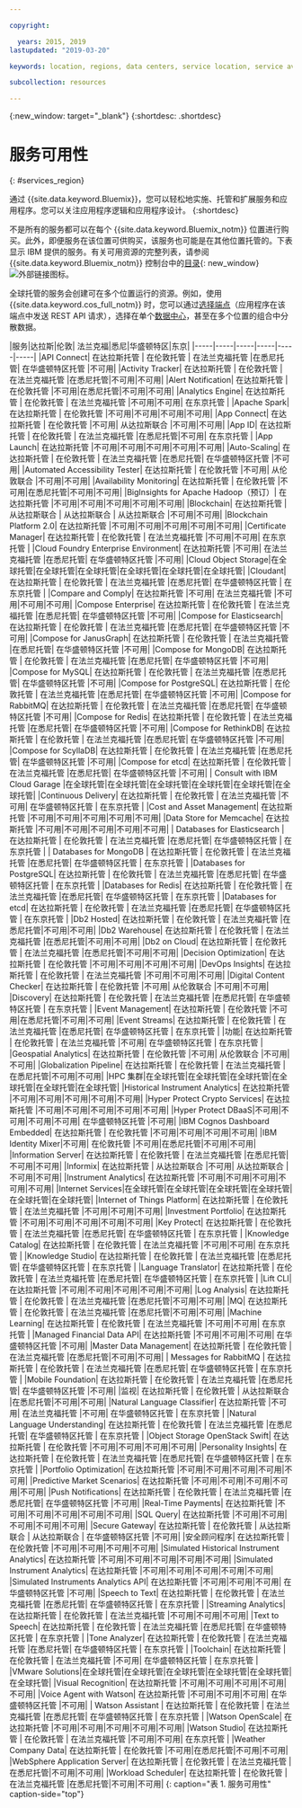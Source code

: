```yaml
---

copyright:

  years: 2015, 2019
lastupdated: "2019-03-20"

keywords: location, regions, data centers, service location, service availability

subcollection: resources

---
```

{:new_window: target="_blank"}
{:shortdesc: .shortdesc}


# 服务可用性
{: #services_region}

通过 {{site.data.keyword.Bluemix}}，您可以轻松地实施、托管和扩展服务和应用程序。您可以关注应用程序逻辑和应用程序设计。
{:shortdesc}

不是所有的服务都可以在每个 {{site.data.keyword.Bluemix_notm}} 位置进行购买。此外，即便服务在该位置可供购买，该服务也可能是在其他位置托管的。下表显示 IBM 提供的服务。有关可用资源的完整列表，请参阅 {{site.data.keyword.Bluemix_notm}} 控制台中的[目录](https://cloud.ibm.com/catalog){: new_window} ![外部链接图标](../icons/launch-glyph.svg "外部链接图标")。

全球托管的服务会创建可在多个位置运行的资源。例如，使用 {{site.data.keyword.cos_full_notm}} 时，您可以通过[选择端点](/docs/services/cloud-object-storage/basics?topic=cloud-object-storage-service-availability#service-availability)（应用程序在该端点中发送 REST API 请求），选择在单个[数据中心](/docs/overview?topic=overview-zero-downtime#data_center)，甚至在多个位置的组合中分散数据。

<!-- Do not manually change the table or add content after the table. -->
<!-- Everything after the second line of the table will be deleted. -->
<!-- Also, do not change the number of dashes in the second line. -->
<!-- Ping @natimpe for details. -->

|服务|达拉斯|伦敦| 法兰克福|悉尼|华盛顿特区|东京|
|-----|-----|-----|-----|-----|-----|
|API Connect| 在达拉斯托管 | 在伦敦托管 | 在法兰克福托管 |在悉尼托管| 在华盛顿特区托管 |不可用| 
|Activity Tracker| 在达拉斯托管 | 在伦敦托管 | 在法兰克福托管 |在悉尼托管|不可用|不可用| 
|Alert Notification| 在达拉斯托管 | 在伦敦托管 |不可用|在悉尼托管|不可用|不可用| 
|Analytics Engine| 在达拉斯托管 | 在伦敦托管 | 在法兰克福托管 |不可用|不可用| 在东京托管 | 
|Apache Spark| 在达拉斯托管 | 在伦敦托管 |不可用|不可用|不可用|不可用| 
|App Connect| 在达拉斯托管 | 在伦敦托管 |不可用| 从达拉斯联合 |不可用|不可用| 
|App ID| 在达拉斯托管 | 在伦敦托管 | 在法兰克福托管 |在悉尼托管|不可用| 在东京托管 | 
|App Launch| 在达拉斯托管 |不可用|不可用|不可用|不可用|不可用| 
|Auto-Scaling| 在达拉斯托管 | 在伦敦托管 | 在法兰克福托管 |在悉尼托管| 在华盛顿特区托管 |不可用| 
|Automated Accessibility Tester| 在达拉斯托管 | 在伦敦托管 |不可用| 从伦敦联合 |不可用|不可用| 
|Availability Monitoring| 在达拉斯托管 | 在伦敦托管 |不可用|在悉尼托管|不可用|不可用| 
|BigInsights for Apache Hadoop（预订）| 在达拉斯托管 |不可用|不可用|不可用|不可用|不可用| 
|Blockchain| 在达拉斯托管 | 从达拉斯联合 | 从达拉斯联合 | 从达拉斯联合 |不可用|不可用| 
|Blockchain Platform 2.0| 在达拉斯托管 |不可用|不可用|不可用|不可用|不可用| 
|Certificate Manager| 在达拉斯托管 | 在伦敦托管 | 在法兰克福托管 |不可用|不可用| 在东京托管 | 
|Cloud Foundry Enterprise Environment| 在达拉斯托管 |不可用| 在法兰克福托管 |在悉尼托管| 在华盛顿特区托管 |不可用| 
|Cloud Object Storage|在全球托管|在全球托管|在全球托管|在全球托管|在全球托管|在全球托管| 
|Cloudant| 在达拉斯托管 | 在伦敦托管 | 在法兰克福托管 |在悉尼托管| 在华盛顿特区托管 | 在东京托管 | 
|Compare and Comply| 在达拉斯托管 |不可用| 在法兰克福托管 |不可用|不可用|不可用| 
|Compose Enterprise| 在达拉斯托管 | 在伦敦托管 | 在法兰克福托管 |在悉尼托管| 在华盛顿特区托管 |不可用| 
|Compose for Elasticsearch| 在达拉斯托管 | 在伦敦托管 | 在法兰克福托管 |在悉尼托管| 在华盛顿特区托管 |不可用| 
|Compose for JanusGraph| 在达拉斯托管 | 在伦敦托管 | 在法兰克福托管 |在悉尼托管| 在华盛顿特区托管 |不可用| 
|Compose for MongoDB| 在达拉斯托管 | 在伦敦托管 | 在法兰克福托管 |在悉尼托管| 在华盛顿特区托管 |不可用| 
|Compose for MySQL| 在达拉斯托管 | 在伦敦托管 | 在法兰克福托管 |在悉尼托管| 在华盛顿特区托管 |不可用| 
|Compose for PostgreSQL| 在达拉斯托管 | 在伦敦托管 | 在法兰克福托管 |在悉尼托管| 在华盛顿特区托管 |不可用| 
|Compose for RabbitMQ| 在达拉斯托管 | 在伦敦托管 | 在法兰克福托管 |在悉尼托管| 在华盛顿特区托管 |不可用| 
|Compose for Redis| 在达拉斯托管 | 在伦敦托管 | 在法兰克福托管 |在悉尼托管| 在华盛顿特区托管 |不可用| 
|Compose for RethinkDB| 在达拉斯托管 | 在伦敦托管 | 在法兰克福托管 |在悉尼托管| 在华盛顿特区托管 |不可用| 
|Compose for ScyllaDB| 在达拉斯托管 | 在伦敦托管 | 在法兰克福托管 |在悉尼托管| 在华盛顿特区托管 |不可用| 
|Compose for etcd| 在达拉斯托管 | 在伦敦托管 | 在法兰克福托管 |在悉尼托管| 在华盛顿特区托管 |不可用| 
| Consult with IBM Cloud Garage |在全球托管|在全球托管|在全球托管|在全球托管|在全球托管|在全球托管| 
|Continuous Delivery| 在达拉斯托管 | 在伦敦托管 | 在法兰克福托管 |不可用| 在华盛顿特区托管 | 在东京托管 | 
|Cost and Asset Management| 在达拉斯托管 |不可用|不可用|不可用|不可用|不可用| 
|Data Store for Memcache| 在达拉斯托管 |不可用|不可用|不可用|不可用|不可用| 
| Databases for Elasticsearch | 在达拉斯托管 | 在伦敦托管 | 在法兰克福托管 |在悉尼托管| 在华盛顿特区托管 | 在东京托管 | 
| Databases for MongoDB | 在达拉斯托管 | 在伦敦托管 | 在法兰克福托管 |在悉尼托管| 在华盛顿特区托管 | 在东京托管 | 
|Databases for PostgreSQL| 在达拉斯托管 | 在伦敦托管 | 在法兰克福托管 |在悉尼托管| 在华盛顿特区托管 | 在东京托管 | 
|Databases for Redis| 在达拉斯托管 | 在伦敦托管 | 在法兰克福托管 |在悉尼托管| 在华盛顿特区托管 | 在东京托管 | 
|Databases for etcd| 在达拉斯托管 | 在伦敦托管 | 在法兰克福托管 |在悉尼托管| 在华盛顿特区托管 | 在东京托管 | 
|Db2 Hosted| 在达拉斯托管 | 在伦敦托管 | 在法兰克福托管 |在悉尼托管|不可用|不可用| 
|Db2 Warehouse| 在达拉斯托管 | 在伦敦托管 | 在法兰克福托管 |在悉尼托管|不可用|不可用| 
|Db2 on Cloud| 在达拉斯托管 | 在伦敦托管 | 在法兰克福托管 |在悉尼托管|不可用|不可用| 
|Decision Optimization| 在达拉斯托管 | 在伦敦托管 |不可用|不可用|不可用|不可用| 
|DevOps Insights| 在达拉斯托管 | 在伦敦托管 | 在法兰克福托管 |不可用|不可用|不可用| 
|Digital Content Checker| 在达拉斯托管 | 在伦敦托管 |不可用| 从伦敦联合 |不可用|不可用| 
|Discovery| 在达拉斯托管 | 在伦敦托管 | 在法兰克福托管 |在悉尼托管| 在华盛顿特区托管 | 在东京托管 | 
|Event Management| 在达拉斯托管 | 在伦敦托管 |不可用|在悉尼托管|不可用|不可用| 
|Event Streams| 在达拉斯托管 | 在伦敦托管 | 在法兰克福托管 |在悉尼托管| 在华盛顿特区托管 | 在东京托管 | 
|功能| 在达拉斯托管 | 在伦敦托管 | 在法兰克福托管 |不可用| 在华盛顿特区托管 | 在东京托管 | 
|Geospatial Analytics| 在达拉斯托管 | 在伦敦托管 |不可用| 从伦敦联合 |不可用|不可用| 
|Globalization Pipeline| 在达拉斯托管 | 在伦敦托管 | 在法兰克福托管 |在悉尼托管|不可用|不可用| 
|HPC 集群|在全球托管|在全球托管|在全球托管|在全球托管|在全球托管|在全球托管| 
|Historical Instrument Analytics| 在达拉斯托管 |不可用|不可用|不可用|不可用|不可用| 
|Hyper Protect Crypto Services| 在达拉斯托管 |不可用|不可用|不可用|不可用|不可用| 
|Hyper Protect DBaaS|不可用|不可用|不可用|不可用| 在华盛顿特区托管 |不可用| 
|IBM Cognos Dashboard Embedded| 在达拉斯托管 | 在伦敦托管 |不可用|不可用|不可用|不可用| 
|IBM Identity Mixer|不可用| 在伦敦托管 |不可用|在悉尼托管|不可用|不可用| 
|Information Server| 在达拉斯托管 | 在伦敦托管 | 在法兰克福托管 |在悉尼托管|不可用|不可用| 
|Informix| 在达拉斯托管 | 从达拉斯联合 |不可用| 从达拉斯联合 |不可用|不可用| 
|Instrument Analytics| 在达拉斯托管 |不可用|不可用|不可用|不可用|不可用| 
|Internet Services|在全球托管|在全球托管|在全球托管|在全球托管|在全球托管|在全球托管| 
|Internet of Things Platform| 在达拉斯托管 | 在伦敦托管 | 在法兰克福托管 |不可用|不可用|不可用| 
|Investment Portfolio| 在达拉斯托管 |不可用|不可用|不可用|不可用|不可用| 
|Key Protect| 在达拉斯托管 | 在伦敦托管 | 在法兰克福托管 |在悉尼托管| 在华盛顿特区托管 | 在东京托管 | 
|Knowledge Catalog| 在达拉斯托管 | 在伦敦托管 | 在法兰克福托管 |不可用|不可用| 在东京托管 | 
|Knowledge Studio| 在达拉斯托管 | 在伦敦托管 | 在法兰克福托管 |在悉尼托管| 在华盛顿特区托管 | 在东京托管 | 
|Language Translator| 在达拉斯托管 | 在伦敦托管 | 在法兰克福托管 |在悉尼托管| 在华盛顿特区托管 | 在东京托管 | 
|Lift CLI| 在达拉斯托管 |不可用|不可用|不可用|不可用|不可用| 
|Log Analysis| 在达拉斯托管 | 在伦敦托管 | 在法兰克福托管 |在悉尼托管|不可用|不可用| 
|MQ| 在达拉斯托管 | 在伦敦托管 | 在法兰克福托管 |在悉尼托管|不可用|不可用| 
|Machine Learning| 在达拉斯托管 | 在伦敦托管 | 在法兰克福托管 |不可用|不可用| 在东京托管 | 
|Managed Financial Data API| 在达拉斯托管 |不可用|不可用|不可用| 在华盛顿特区托管 |不可用| 
|Master Data Management| 在达拉斯托管 | 在伦敦托管 | 在法兰克福托管 |在悉尼托管|不可用|不可用| 
| Messages for RabbitMQ | 在达拉斯托管 | 在伦敦托管 | 在法兰克福托管 |在悉尼托管| 在华盛顿特区托管 | 在东京托管 | 
|Mobile Foundation| 在达拉斯托管 | 在伦敦托管 | 在法兰克福托管 |在悉尼托管| 在华盛顿特区托管 |不可用| 
|监视| 在达拉斯托管 | 在伦敦托管 | 从达拉斯联合 |在悉尼托管|不可用|不可用| 
|Natural Language Classifier| 在达拉斯托管 |不可用| 在法兰克福托管 |不可用| 在华盛顿特区托管 | 在东京托管 | 
|Natural Language Understanding| 在达拉斯托管 | 在伦敦托管 | 在法兰克福托管 |在悉尼托管| 在华盛顿特区托管 | 在东京托管 | 
|Object Storage OpenStack Swift| 在达拉斯托管 | 在伦敦托管 |不可用|不可用|不可用|不可用| 
|Personality Insights| 在达拉斯托管 | 在伦敦托管 | 在法兰克福托管 |在悉尼托管| 在华盛顿特区托管 | 在东京托管 | 
|Portfolio Optimization| 在达拉斯托管 |不可用|不可用|不可用|不可用|不可用| 
|Predictive Market Scenarios| 在达拉斯托管 |不可用|不可用|不可用|不可用|不可用| 
|Push Notifications| 在达拉斯托管 | 在伦敦托管 | 在法兰克福托管 |在悉尼托管| 在华盛顿特区托管 |不可用| 
|Real-Time Payments| 在达拉斯托管 |不可用|不可用|不可用|不可用|不可用| 
|SQL Query| 在达拉斯托管 |不可用|不可用|不可用|不可用|不可用| 
|Secure Gateway| 在达拉斯托管 | 在伦敦托管 | 从达拉斯联合 | 从达拉斯联合 | 在华盛顿特区托管 |不可用| 
|安全顾问程序| 在达拉斯托管 | 在伦敦托管 |不可用|不可用|不可用|不可用| 
|Simulated Historical Instrument Analytics| 在达拉斯托管 |不可用|不可用|不可用|不可用|不可用| 
|Simulated Instrument Analytics| 在达拉斯托管 |不可用|不可用|不可用|不可用|不可用| 
|Simulated Instruments Analytics API| 在达拉斯托管 |不可用|不可用|不可用| 在华盛顿特区托管 |不可用| 
|Speech to Text| 在达拉斯托管 | 在伦敦托管 | 在法兰克福托管 |在悉尼托管| 在华盛顿特区托管 | 在东京托管 | 
|Streaming Analytics| 在达拉斯托管 | 在伦敦托管 | 在法兰克福托管 |不可用|不可用|不可用| 
|Text to Speech| 在达拉斯托管 | 在伦敦托管 | 在法兰克福托管 |在悉尼托管| 在华盛顿特区托管 | 在东京托管 | 
|Tone Analyzer| 在达拉斯托管 | 在伦敦托管 | 在法兰克福托管 |在悉尼托管| 在华盛顿特区托管 | 在东京托管 | 
|Toolchain| 在达拉斯托管 | 在伦敦托管 | 在法兰克福托管 |不可用| 在华盛顿特区托管 | 在东京托管 | 
|VMware Solutions|在全球托管|在全球托管|在全球托管|在全球托管|在全球托管|在全球托管| 
|Visual Recognition| 在达拉斯托管 |不可用|不可用|不可用|不可用|不可用| 
|Voice Agent with Watson| 在达拉斯托管 |不可用|不可用|不可用| 在华盛顿特区托管 |不可用| 
| Watson Assistant | 在达拉斯托管 | 在伦敦托管 | 在法兰克福托管 |在悉尼托管| 在华盛顿特区托管 | 在东京托管 | 
|Watson OpenScale| 在达拉斯托管 |不可用|不可用|不可用|不可用|不可用| 
|Watson Studio| 在达拉斯托管 | 在伦敦托管 | 在法兰克福托管 |不可用|不可用| 在东京托管 | 
|Weather Company Data| 在达拉斯托管 | 在伦敦托管 |不可用|在悉尼托管|不可用|不可用| 
|WebSphere Application Server| 在达拉斯托管 | 在伦敦托管 | 在法兰克福托管 |在悉尼托管|不可用|不可用| 
|Workload Scheduler| 在达拉斯托管 | 在伦敦托管 | 在法兰克福托管 |在悉尼托管|不可用|不可用| 
{: caption="表 1. 服务可用性" caption-side="top"}
